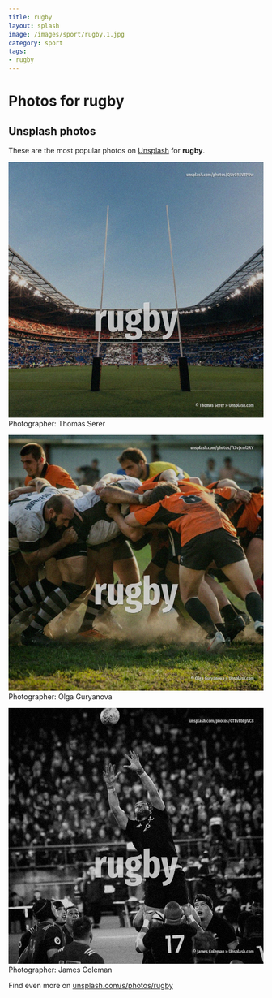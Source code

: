 ```yaml
---
title: rugby
layout: splash
image: /images/sport/rugby.1.jpg
category: sport
tags:
- rugby
---
```

# Photos for rugby
 
## Unsplash photos
These are the most popular photos on [Unsplash](https://unsplash.com) for **rugby**.
 
![rugby](/images/sport/rugby.1.jpg)
Photographer:  Thomas Serer
 
![rugby](/images/sport/rugby.2.jpg)
Photographer:  Olga Guryanova
 
![rugby](/images/sport/rugby.3.jpg)
Photographer:  James Coleman
 
Find even more on [unsplash.com/s/photos/rugby](https://unsplash.com/s/photos/rugby)
 
